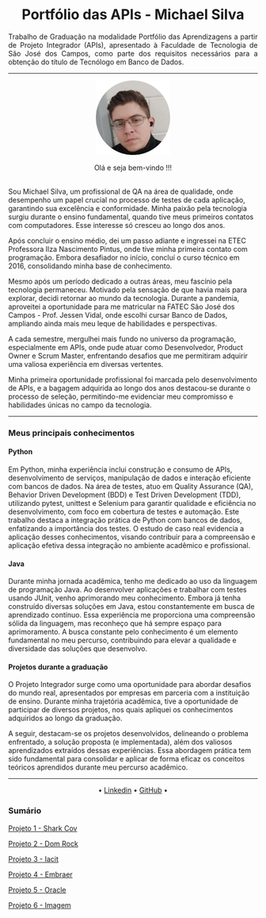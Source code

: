 <h1 align="center">Portfólio das APIs - Michael Silva</h1>
 
<p align="justify"> Trabalho de Graduação na modalidade Portfólio das Aprendizagens a partir de Projeto Integrador (APIs), apresentado à Faculdade de Tecnologia de São José dos Campos, como parte dos requisitos necessários para a obtenção do título de Tecnólogo em Banco de Dados.</>



<hr>

<p align="center"><img src="Projetos\imagens\Foto (1)-fotor-20240224221937.png" alt="Sua Foto" width="150" height="150"/>

<!DOCTYPE html>
<html lang="en">
<head>
<meta charset="UTF-8">
<meta name="viewport" content="width=device-width, initial-scale=1.0">

<body>

<p align="center">Olá e seja bem-vindo !!!</>
  <br>
  <br>
<p>Sou Michael Silva, um profissional de QA na área de qualidade, onde desempenho um papel crucial no processo de testes de cada aplicação, garantindo sua excelência e conformidade. Minha paixão pela tecnologia surgiu durante o ensino fundamental, quando tive meus primeiros contatos com computadores. Esse interesse só cresceu ao longo dos anos.</p>

<p>Após concluir o ensino médio, dei um passo adiante e ingressei na ETEC Professora Ilza Nascimento Pintus, onde tive minha primeira contato com programação. Embora desafiador no início, concluí o curso técnico em 2016, consolidando minha base de conhecimento.</p>

<p>Mesmo após um período dedicado a outras áreas, meu fascínio pela tecnologia permaneceu. Motivado pela sensação de que havia mais para explorar, decidi retornar ao mundo da tecnologia. Durante a pandemia, aproveitei a oportunidade para me matricular na FATEC São José dos Campos - Prof. Jessen Vidal, onde escolhi cursar Banco de Dados, ampliando ainda mais meu leque de habilidades e perspectivas.</p>

<p>A cada semestre, mergulhei mais fundo no universo da programação, especialmente em APIs, onde pude atuar como Desenvolvedor, Product Owner e Scrum Master, enfrentando desafios que me permitiram adquirir uma valiosa experiência em diversas vertentes.</p>

<p>Minha primeira oportunidade profissional foi marcada pelo desenvolvimento de APIs, e a bagagem adquirida ao longo dos anos destacou-se durante o processo de seleção, permitindo-me evidenciar meu compromisso e habilidades únicas no campo da tecnologia.</p>
<hr>

### Meus principais conhecimentos

#### Python

Em Python, minha experiência inclui construção e consumo de APIs, desenvolvimento de serviços, manipulação de dados e interação eficiente com bancos de dados. Na área de testes, atuo em Quality Assurance (QA), Behavior Driven Development (BDD) e Test Driven Development (TDD), utilizando pytest, unittest e Selenium para garantir qualidade e eficiência no desenvolvimento, com foco em cobertura de testes e automação. Este trabalho destaca a integração prática de Python com bancos de dados, enfatizando a importância dos testes. O estudo de caso real evidencia a aplicação desses conhecimentos, visando contribuir para a compreensão e aplicação efetiva dessa integração no ambiente acadêmico e profissional.

#### Java

Durante minha jornada acadêmica, tenho me dedicado ao uso da linguagem de programação Java. Ao desenvolver aplicações e trabalhar com testes usando JUnit, venho aprimorando meu conhecimento. Embora já tenha construído diversas soluções em Java, estou constantemente em busca de aprendizado contínuo. Essa experiência me proporciona uma compreensão sólida da linguagem, mas reconheço que há sempre espaço para aprimoramento. A busca constante pelo conhecimento é um elemento fundamental no meu percurso, contribuindo para elevar a qualidade e diversidade das soluções que desenvolvo.

#### Projetos durante a graduação

O Projeto Integrador surge como uma oportunidade para abordar desafios do mundo real, apresentados por empresas em parceria com a instituição de ensino. Durante minha trajetória acadêmica, tive a oportunidade de participar de diversos projetos, nos quais apliquei os conhecimentos adquiridos ao longo da graduação.

A seguir, destacam-se os projetos desenvolvidos, delineando o problema enfrentado, a solução proposta (e implementada), além dos valiosos aprendizados extraídos dessas experiências. Essa abordagem prática tem sido fundamental para consolidar e aplicar de forma eficaz os conceitos teóricos aprendidos durante meu percurso acadêmico.

<hr>

<div align="center">

&#8226; [Linkedin](www.linkedin.com/in/heymichaels) &#8226; [GitHub](https://github.com/heyMichaelS) &#8226;

</div>

### Sumário

[Projeto 1 - Shark Cov](https://github.com/heyMichaelS/Portfolio-TG_BD/blob/main/Projetos/1%20Semestre.md)

[Projeto 2 - Dom Rock](https://github.com/heyMichaelS//Portfolio-TG_BD/blob/main/Projetos/2%20Semestre.md)

[Projeto 3 - Iacit](https://github.com/heyMichaelS//Portfolio-TG_BD/blob/main/Projetos/3%20Semestre.md)

[Projeto 4 - Embraer](https://github.com/heyMichaelS//Portfolio-TG_BD/blob/main/Projetos/4%20Semestre.md)

[Projeto 5 - Oracle](https://github.com/heyMichaelS//Portfolio-TG_BD/blob/main/Projetos/5%20Semestre.md)

[Projeto 6 - Imagem](https://github.com/heyMichaelS/Portfolio-TG_BD/blob/main/Projetos/6%20Semestre.md)
